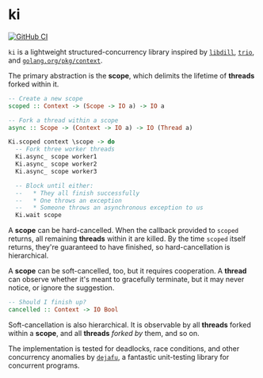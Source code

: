 # ki

[![GitHub CI](https://github.com/mitchellwrosen/ki/workflows/CI/badge.svg)](https://github.com/mitchellwrosen/ki/actions)

`ki` is a lightweight structured-concurrency library inspired by
[`libdill`](http://libdill.org/), [`trio`](https://github.com/python-trio/trio),
and [`golang.org/pkg/context`](https://golang.org/pkg/context/).

The primary abstraction is the **scope**, which delimits the lifetime of
**threads** forked within it.

```haskell
-- Create a new scope
scoped :: Context -> (Scope -> IO a) -> IO a

-- Fork a thread within a scope
async :: Scope -> (Context -> IO a) -> IO (Thread a)
```

```haskell
Ki.scoped context \scope -> do
  -- Fork three worker threads
  Ki.async_ scope worker1
  Ki.async_ scope worker2
  Ki.async_ scope worker3

  -- Block until either:
  --   * They all finish successfully
  --   * One throws an exception
  --   * Someone throws an asynchronous exception to us
  Ki.wait scope
```

A **scope** can be hard-cancelled. When the callback provided to `scoped`
returns, all remaining **threads** within it are killed. By the time
`scoped` itself returns, they're guaranteed to have finished, so
hard-cancellation is hierarchical.

A **scope** can be soft-cancelled, too, but it requires cooperation. A
**thread** can observe whether it's meant to gracefully terminate, but it may
never notice, or ignore the suggestion.

```haskell
-- Should I finish up?
cancelled :: Context -> IO Bool
```

Soft-cancellation is also hierarchical. It is observable by all **threads**
forked within a **scope**, and all **threads** _forked by_ them, and so on.

The implementation is tested for deadlocks, race conditions, and other
concurrency anomalies by [`dejafu`](http://hackage.haskell.org/package/dejafu), a
fantastic unit-testing library for concurrent programs.
